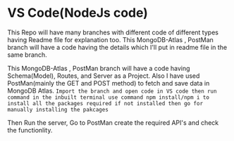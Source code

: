 # VS Code(NodeJs code)
This Repo will have many branches with different code of different types having Readme file for explanation too.
This MongoDB-Atlas , PostMan branch will have a code having the details which I'll put in readme file in the same branch.

This MongoDB-Atlas , PostMan branch will have a code having Schema(Model), Routes, and Server as a Project. Also I have used PostMan(mainly the GET and POST method) to fetch and save data in MongoDB Atlas.
``Import the branch and open code in VS code then run command in the inbuilt terminal use command npm install/npm i to install all the packages required if not installed then go for manually installing the pakcages``

Then Run the server, Go to PostMan create the required API's and check the functionlity.
